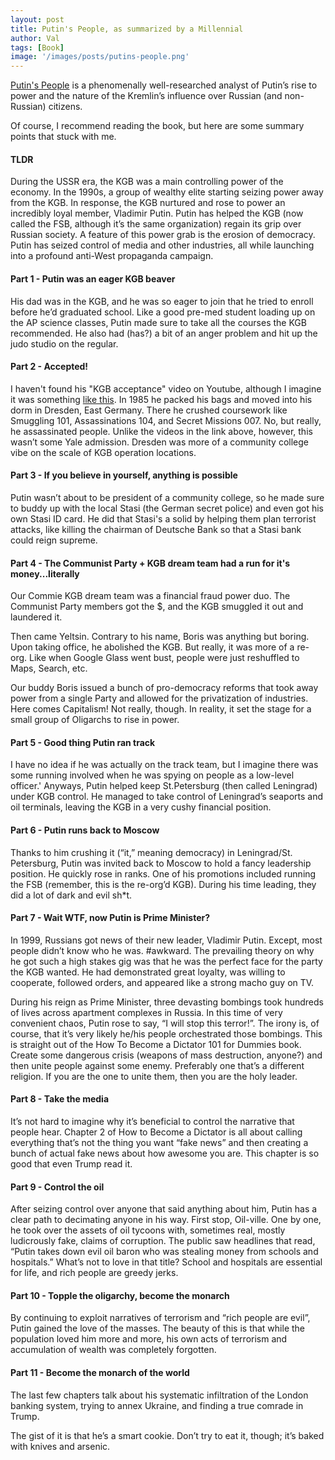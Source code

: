 ```yaml
---
layout: post
title: Putin's People, as summarized by a Millennial
author: Val
tags: [Book]
image: '/images/posts/putins-people.png'
---
```


[Putin's People](https://www.amazon.com/Untitled-Camilla-Bartlett/dp/0374238715) is a phenomenally well-researched analyst of Putin’s rise to power and the nature of the Kremlin’s influence over Russian (and non-Russian) citizens.

Of course, I recommend reading the book, but here are some summary points that stuck with me.

#### TLDR
During the USSR era, the KGB was a main controlling power of the economy. In the 1990s, a group of wealthy elite starting seizing power away from the KGB. In response, the KGB nurtured and rose to power an incredibly loyal member, Vladimir Putin. Putin has helped the KGB (now called the FSB, although it’s the same organization) regain its grip over Russian society. A feature of this power grab is the erosion of democracy. Putin has seized control of media and other industries, all while launching into a profound anti-West propaganda campaign.

#### Part 1 - Putin was an eager KGB beaver
His dad was in the KGB, and he was so eager to join that he tried to enroll before he’d graduated school. Like a good pre-med student loading up on the AP science classes, Putin made sure to take all the courses the KGB recommended. He also had (has?) a bit of an anger problem and hit up the judo studio on the regular.

#### Part 2 - Accepted!
I haven't found his "KGB acceptance" video on Youtube, although I imagine it was something [like this](https://www.youtube.com/watch?v=tfnV3uFI2DM&ab_channel=DBLOBoys). In 1985 he packed his bags and moved into his dorm in Dresden, East Germany. There he crushed coursework like Smuggling 101, Assassinations 104, and Secret Missions 007. No, but really, he assassinated people. Unlike the videos in the link above, however, this wasn’t some Yale admission. Dresden was more of a community college vibe on the scale of KGB operation locations.

#### Part 3 - If you believe in yourself, anything is possible
Putin wasn’t about to be president of a community college, so he made sure to buddy up with the local Stasi (the German secret police) and even got his own Stasi ID card. He did that Stasi's a solid by helping them plan terrorist attacks, like killing the chairman of Deutsche Bank so that a Stasi bank could reign supreme.


#### Part 4 - The Communist Party + KGB dream team had a run for it's money...literally
Our Commie KGB dream team was a financial fraud power duo. The Communist Party members got the $, and the KGB smuggled it out and laundered it.

Then came Yeltsin. Contrary to his name, Boris was anything but boring. Upon taking office, he abolished the KGB. But really, it was more of a re-org. Like when Google Glass went bust, people were just reshuffled to Maps, Search, etc.

Our buddy Boris issued a bunch of pro-democracy reforms that took away power from a single Party and allowed for the privatization of industries. Here comes Capitalism! Not really, though. In reality, it set the stage for a small group of Oligarchs to rise in power.

#### Part 5 - Good thing Putin ran track
I have no idea if he was actually on the track team, but I imagine there was some running involved when he was spying on people as a low-level officer.'
Anyways, Putin helped keep St.Petersburg (then called Leningrad) under KGB control. He managed to take control of Leningrad’s seaports and oil terminals, leaving the KGB in a very cushy financial position.

#### Part 6 - Putin runs back to Moscow
Thanks to him crushing it (“it,” meaning democracy) in Leningrad/St. Petersburg, Putin was invited back to Moscow to hold a fancy leadership position. He quickly rose in ranks. One of his promotions included running the FSB (remember, this is the re-org’d KGB). During his time leading, they did a lot of dark and evil sh*t.

#### Part 7 - Wait WTF, now Putin is Prime Minister?
In 1999, Russians got news of their new leader, Vladimir Putin. Except, most people didn’t know who he was. #awkward. The prevailing theory on why he got such a high stakes gig was that he was the perfect face for the party the KGB wanted. He had demonstrated great loyalty, was willing to cooperate, followed orders, and appeared like a strong macho guy on TV.

During his reign as Prime Minister, three devasting bombings took hundreds of lives across apartment complexes in Russia. In this time of very convenient chaos, Putin rose to say, “I will stop this terror!”. The irony is, of course, that it’s very likely he/his people orchestrated those bombings. This is straight out of the How To Become a Dictator 101 for Dummies book. Create some dangerous crisis (weapons of mass destruction, anyone?) and then unite people against some enemy. Preferably one that’s a different religion. If you are the one to unite them, then you are the holy leader.

#### Part 8 - Take the media
It’s not hard to imagine why it’s beneficial to control the narrative that people hear. Chapter 2 of How to Become a Dictator is all about calling everything that’s not the thing you want “fake news” and then creating a bunch of actual fake news about how awesome you are. This chapter is so good that even Trump read it.

#### Part 9 - Control the oil
After seizing control over anyone that said anything about him, Putin has a clear path to decimating anyone in his way. First stop, Oil-ville. One by one, he took over the assets of oil tycoons with, sometimes real, mostly ludicrously fake, claims of corruption. The public saw headlines that read, “Putin takes down evil oil baron who was stealing money from schools and hospitals.” What’s not to love in that title? School and hospitals are essential for life, and rich people are greedy jerks.

#### Part 10 - Topple the oligarchy, become the monarch
By continuing to exploit narratives of terrorism and “rich people are evil”, Putin gained the love of the masses. The beauty of this is that while the population loved him more and more, his own acts of terrorism and accumulation of wealth was completely forgotten.

#### Part 11 - Become the monarch of the world
The last few chapters talk about his systematic infiltration of the London banking system, trying to annex Ukraine, and finding a true comrade in Trump.

The gist of it is that he’s a smart cookie. Don’t try to eat it, though; it’s baked with knives and arsenic.
